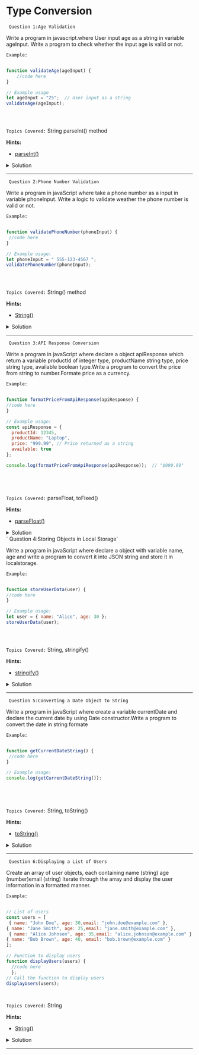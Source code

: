 # Type Conversion
` Question 1:Age Validation`

 Write a program in javascript.where User input  age as a string in variable ageInput. Write a program to check whether the input age is valid or not.

`Example:`

```javascript

function validateAge(ageInput) {
    //code here
}

// Example usage
let ageInput = "25";  // User input as a string
validateAge(ageInput);


  
```

`Topics Covered:`
String parseInt() method
 
**Hints:**
- [parseInt()](https://www.w3schools.com/jsref/jsref_parseint.asp#:~:text=The%20parseInt%20method%20parses%20a,omitted%2C%20JavaScript%20assumes%20radix%2010.)

<details>
  <summary>Solution</summary>

### Let's look at the solution:

```javascript

function validateAge(ageInput) {
    // Convert the input to an integer
    let age = parseInt(ageInput, 10);

    // Check if the age is a valid number and at least 18
    if (isNaN(age) || age < 18) {
        console.log("Age must be a number and at least 18.");
    } else {
        console.log("Age is valid.");
    }
}

// Example usage
let ageInput = "25";  // User input as a string
validateAge(ageInput);

```

**Explanation:**

The validateAge function converts the input string to an integer and checks if it's a valid number and at least 18.
-If not, it logs an error message, otherwise, it confirms that the age is valid.
  
</details>
 
---- 
` Question 2:Phone Number Validation`

 Write a program in javaScript where take a phone number as a input in variable phoneInput. Write a logic to validate weather the phone number is valid or not.

`Example:`

```javascript

function validatePhoneNumber(phoneInput) {
 //code here
}

// Example usage:
let phoneInput = " 555-123-4567 ";
validatePhoneNumber(phoneInput);


  
```

`Topics Covered:`
String() method
 
**Hints:**
- [String()](https://www.w3schools.com/js/js_string_methods.asp)

<details>
  <summary>Solution</summary>

### Let's look at the solution:

```javascript

 // Convert to string and remove non-numeric characters
  let cleanedPhoneNumber = String(phoneInput).replace(/D/g, ''); 

  // Ensure the phone number has exactly 10 digits
  if (cleanedPhoneNumber.length === 10) {
    console.log("Valid phone number:", cleanedPhoneNumber);  // "5551234567"
  } else {
    console.log("Invalid phone number format");
  }


```

**Explanation:**


-If valid, prints the cleaned number ("5551234567").,
-If invalid, prints "Invalid phone number format".
  
</details>
 
---- 
` Question 3:API Response Conversion`

Write a program in javaScript where declare a object  apiResponse which return a variable productId of integer type, productName string type, price string type, available boolean type.Write a program to  convert the price from string to number.Formate price as a currency.

`Example:`

```javascript

function formatPriceFromApiResponse(apiResponse) {
//code here
}

// Example usage:
const apiResponse = {
  productId: 12345,
  productName: "Laptop",
  price: "999.99", // Price returned as a string
  available: true
};

console.log(formatPriceFromApiResponse(apiResponse));  // "$999.99"



  
```

`Topics Covered:`
parseFloat, toFixed()
 
**Hints:**
- [parseFloat()](https://www.w3schools.com/jsref/jsref_parsefloat.asp)

<details>
  <summary>Solution</summary>

### Let's look at the solution:

```javascript

function formatPriceFromApiResponse(apiResponse) {
  // Convert the price from string to number
  const priceAsNumber = parseFloat(apiResponse.price);
  
  // Format price as a currency string
  const formattedPrice = `$${priceAsNumber.toFixed(2)}`;  // Correct usage

  return formattedPrice;
}

// Example usage:
const apiResponse = {
  productId: 12345,
  productName: "Laptop",
  price: "999.99", // Price returned as a string
  available: true
};

console.log(formatPriceFromApiResponse(apiResponse));  // "$999.99"



```

**Explanation:**


-The function formatPriceFromApiResponse converts the price from a string to a number using parseFloat() and formats it as a currency string with two decimal places using toFixed(2). 
-It then returns the formatted price prefixed with a dollar sign ($).
  
</details>
` Question 4:Storing Objects in Local Storage`

 Write a program in javaScript where declare a object with variable name, age and write a program to convert it into JSON string and store it in localstorage.

`Example:`

```javascript

function storeUserData(user) {
//code here
}

// Example usage:
let user = { name: "Alice", age: 30 };
storeUserData(user);


  
```

`Topics Covered:`
String, stringify()
 
**Hints:**
- [stringify()](https://developer.mozilla.org/en-US/docs/Web/JavaScript/Reference/Global_Objects/JSON/stringify)

<details>
  <summary>Solution</summary>

### Let's look at the solution:

```javascript

function storeUserData(user) {
  // Convert the user object to a JSON string
  let userJson = JSON.stringify(user);
  
  // Store the JSON string in localStorage
  localStorage.setItem("user", userJson);

  console.log("User data stored in local storage.");
}

// Example usage:
let user = { name: "Alice", age: 30 };
storeUserData(user);



```

**Explanation:**


-storeUserData(user): This function accepts a user object, converts it into a JSON string using JSON.stringify(),
 and stores it in the browser's localStorage using setItem().
  
</details>
 
---- 

` Question 5:Converting a Date Object to String`

 Write a program in javaScript  where create a variable currentDate and declare the current date by using Date constructor.Write a program to convert the date in string formate

`Example:`

```javascript

function getCurrentDateString() {
 //code here
}

// Example usage:
console.log(getCurrentDateString());



  
```

`Topics Covered:`
String, toString()
 
**Hints:**
- [toString()](https://www.w3schools.com/jsref/jsref_tostring_string.asp)

<details>
  <summary>Solution</summary>

### Let's look at the solution:

```javascript

function getCurrentDateString() {
  // Get the current date and time
  let currentDate = new Date();
  
  // Convert the current date to a string
  let currentDateString = currentDate.toString();
  
  // Return the string representation of the current date
  return currentDateString;
}

// Example usage:
console.log(getCurrentDateString());




```

**Explanation:**


-getCurrentDateString(): This function creates a new Date object to get the current date and time, 
converts it into a string using .toString(), and then returns the string.
  
</details>
 
---- 
` Question 6:Displaying a List of Users`

 Create an array of user objects, each containing name (string) age (number)email (string) Iterate through the array and display the user information in a formatted manner.

`Example:`

```javascript

// List of users
const users = [
 { name: "John Doe", age: 30,email: "john.doe@example.com" },
{ name: "Jane Smith", age: 25,email: "jane.smith@example.com" },
 { name: "Alice Johnson", age: 35,email: "alice.johnson@example.com" },
{ name: "Bob Brown", age: 40, email: "bob.brown@example.com" }
];

// Function to display users
function displayUsers(users) {
  //code here
  };
// Call the function to display users
displayUsers(users);

  
```

`Topics Covered:`
String
 
**Hints:**
- [String()](https://www.w3schools.com/js/js_type_conversion.asp)

<details>
  <summary>Solution</summary>

### Let's look at the solution:

```javascript

// List of users
const users = [
 { name: "John Doe", age: 30,email: "john.doe@example.com" },
{ name: "Jane Smith", age: 25,email: "jane.smith@example.com" },
 { name: "Alice Johnson", age: 35,email: "alice.johnson@example.com" },
{ name: "Bob Brown", age: 40, email: "bob.brown@example.com" }
];

// Function to display users
function displayUsers(users) {
  console.log("List of Users:");
  users.forEach((user, index) => {
    console.log(index + 1}:);
    console.log(user.name);
    console.log(user.age);
    console.log(user.email);
    console.log("------------------------");
  });
}

// Call the function to display users
displayUsers(users);





```

**Explanation:**


-The displayUsers function iterates over the users array and logs each user's name, age, and email to the console.
- It formats the output with a label for each user and separates them with a dashed line.
  
</details>
 
---- 
